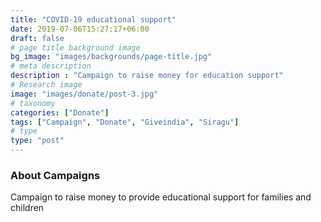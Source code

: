 ```yaml
---
title: "COVID-19 educational support"
date: 2019-07-06T15:27:17+06:00
draft: false
# page title background image
bg_image: "images/backgrounds/page-title.jpg"
# meta description
description : "Campaign to raise money for education support"
# Research image
image: "images/donate/post-3.jpg"
# taxonomy
categories: ["Donate"]
tags: ["Campaign", "Donate", "Giveindia", "Siragu"]
# type
type: "post"
---
```


### About Campaigns

Campaign to raise money to provide educational support for families and 
children

